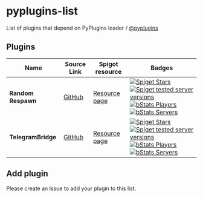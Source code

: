 # pyplugins-list
List of plugins that depend on PyPlugins loader / [@pyplugins](https://github.com/pyplugins/pyplugins)

## Plugins

| Name | Source Link | Spigot resource | Badges |
| --- | --- | --- | --- |
| **Random Respawn** | [GitHub](https://github.com/dmytrohoi/random-respawn-pyplugin) | [Resource page](https://www.spigotmc.org/resources/random-respawn.78929/) | [![Spiget Stars](https://img.shields.io/spiget/rating/78929)](https://www.spigotmc.org/resources/random-respawn.78929/) [![Spiget tested server versions](https://img.shields.io/spiget/tested-versions/78929)](https://www.spigotmc.org/resources/random-respawn.78929/) [![bStats Players](https://img.shields.io/bstats/players/7640)](https://www.spigotmc.org/resources/random-respawn.78929/) [![bStats Servers](https://img.shields.io/bstats/servers/7640)](https://www.spigotmc.org/resources/random-respawn.78929/) |
| **TelegramBridge** | [GitHub](https://github.com/dmytrohoi/tg-bridge-pyplugin) | [Resource page](https://www.spigotmc.org/resources/telegrambridge.83743/) | [![Spiget Stars](https://img.shields.io/spiget/rating/83743)](https://www.spigotmc.org/resources/telegrambridge.83743/) [![Spiget tested server versions](https://img.shields.io/spiget/tested-versions/83743)](https://www.spigotmc.org/resources/telegrambridge.83743/) [![bStats Players](https://img.shields.io/bstats/players/8809)](https://www.spigotmc.org/resources/telegrambridge.83743/) [![bStats Servers](https://img.shields.io/bstats/servers/8809)](https://www.spigotmc.org/resources/telegrambridge.83743/) |

## Add plugin

Please create an Issue to add your plugin to this list.
